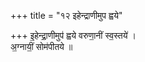+++
title = "१२ इहेन्द्राणीमुप ह्वये"

+++
इ॒हेन्द्रा॒णीमुप॑ ह्वये वरुणा॒नीं स्व॒स्तये॑ ।  
अ॒ग्नायीं॒ सोम॑पीतये ॥